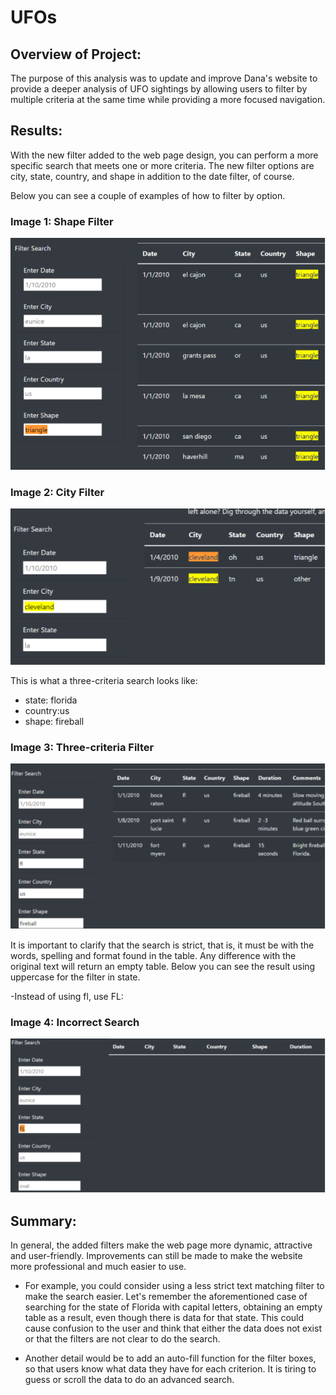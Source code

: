 # UFOs

## Overview of Project: 

The purpose of this analysis was to update and improve Dana's website to provide a deeper analysis of UFO sightings by allowing users to filter by multiple criteria at the same time while providing a more focused navigation.  

## Results: 

With the new filter added to the web page design, you can perform a more specific search that meets one or more criteria. The new filter options are city, state, country, and shape in addition to the date filter, of course.

Below you can see a couple of examples of how to filter by option.

### Image 1: Shape Filter

![Shape Filter](https://github.com/LAURYMEOW/UFOs/blob/main/static/images/Shape%20Filter.png)

### Image 2: City Filter

![City Filter](https://github.com/LAURYMEOW/UFOs/blob/main/static/images/City%20Filter.png)

This is what a three-criteria search looks like:
- state: florida 
- country:us 
- shape: fireball

### Image 3: Three-criteria Filter

![Three filters](https://github.com/LAURYMEOW/UFOs/blob/main/static/images/Three%20filters.png)

It is important to clarify that the search is strict, that is, it must be with the words, spelling and format found in the table. Any difference with the original text will return an empty table.
Below you can see the result using uppercase for the filter in state.

-Instead of using fl, use FL:

### Image 4: Incorrect Search 

![Empty table](https://github.com/LAURYMEOW/UFOs/blob/main/static/images/Empty%20table.png)

## Summary:

In general, the added filters make the web page more dynamic, attractive and user-friendly.
Improvements can still be made to make the website more professional and much easier to use.

- For example, you could consider using a less strict text matching filter to make the search easier.
Let's remember the aforementioned case of searching for the state of Florida with capital letters, obtaining an empty table as a result, even though there is data for that state.
This could cause confusion to the user and think that either the data does not exist or that the filters are not clear to do the search.

- Another detail would be to add an auto-fill function for the filter boxes, so that users know what data they have for each criterion. It is tiring to guess or scroll the data to do an advanced search.
